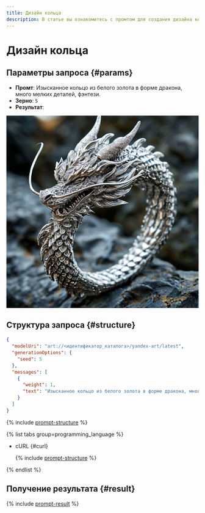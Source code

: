 ```yaml
---
title: Дизайн кольца
description: В статье вы ознакомитесь с промтом для создания дизайна кольца.
---
```


# Дизайн кольца

## Параметры запроса {#params}

* **Промт**: Изысканное кольцо из белого золота в форме дракона, много мелких деталей, фэнтези.
* **Зерно**: `5`
* **Результат**:

![ideas-ring](../../../_assets/yandexgpt/ideas-ring.jpg)

## Структура запроса {#structure}

```json
{
  "modelUri": "art://<идентификатор_каталога>/yandex-art/latest",
  "generationOptions": {
    "seed": 5
  },
  "messages": [
    {
      "weight": 1,
      "text": "Изысканное кольцо из белого золота в форме дракона, много мелких деталей, фэнтези"
    }
  ]
}
```

{% include [prompt-structure](../../../_includes/foundation-models/yandexart/api-parameters.md) %}

{% list tabs group=programming_language %}

- cURL {#curl}

  {% include [prompt-structure](../../../_includes/foundation-models/yandexart/prompt-request.md) %}

{% endlist %}

## Получение результата {#result}

{% include [prompt-result](../../../_includes/foundation-models/yandexart/prompt-result.md) %}

